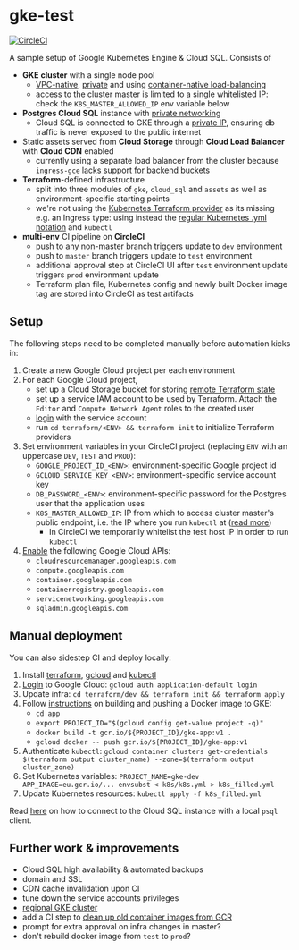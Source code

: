 # gke-test
[![CircleCI](https://circleci.com/gh/epiphone/gke-terraform-example/tree/master.svg?style=svg)](https://circleci.com/gh/epiphone/gke-terraform-example/tree/master)

A sample setup of Google Kubernetes Engine & Cloud SQL. Consists of
- **GKE cluster** with a single node pool
  - [VPC-native](https://cloud.google.com/kubernetes-engine/docs/how-to/alias-ips), [private](https://cloud.google.com/kubernetes-engine/docs/how-to/private-clusters) and using [container-native load-balancing](https://cloud.google.com/kubernetes-engine/docs/how-to/container-native-load-balancing)
  - access to the cluster master is limited to a single whitelisted IP: check the `K8S_MASTER_ALLOWED_IP` env variable below
- **Postgres Cloud SQL** instance with [private networking](https://cloud.google.com/blog/products/databases/introducing-private-networking-connection-for-cloud-sql)
  - Cloud SQL is connected to GKE through a [private IP](https://cloud.google.com/sql/docs/mysql/connect-kubernetes-engine#private-ip), ensuring db traffic is never exposed to the public internet
- Static assets served from **Cloud Storage** through **Cloud Load Balancer** with **Cloud CDN** enabled
  - currently using a separate load balancer from the cluster because `ingress-gce` [lacks support for backend buckets](https://github.com/kubernetes/ingress-gce/issues/33)
- **Terraform**-defined infrastructure
  - split into three modules of `gke`, `cloud_sql` and `assets` as well as environment-specific starting points
  - we're not using the [Kubernetes Terraform provider](https://github.com/terraform-providers/terraform-provider-kubernetes) as its missing e.g. an Ingress type: using instead the [regular Kubernetes .yml notation](/k8s/k8s.yml) and `kubectl`
- **multi-env** CI pipeline on **CircleCI**
  - push to any non-master branch triggers update to `dev` environment
  - push to `master` branch triggers update to `test` environment
  - additional approval step at CircleCI UI after `test` environment update triggers `prod` environment update
  - Terraform plan file, Kubernetes config and newly built Docker image tag are stored into CircleCI as test artifacts

## Setup

The following steps need to be completed manually before automation kicks in:

1. Create a new Google Cloud project per each environment
2. For each Google Cloud project,
    - set up a Cloud Storage bucket for storing [remote Terraform state](https://www.terraform.io/docs/backends/types/gcs.html)
    - set up a service IAM account to be used by Terraform. Attach the `Editor` and `Compute Network Agent` roles to the created user
    - [login](https://cloud.google.com/sdk/gcloud/reference/auth/activate-service-account) with the service account
    - run `cd terraform/<ENV> && terraform init` to initialize Terraform providers
3. Set environment variables in your CircleCI project (replacing `ENV` with an uppercase `DEV`, `TEST` and `PROD`):
    - `GOOGLE_PROJECT_ID_<ENV>`: environment-specific Google project id
    - `GCLOUD_SERVICE_KEY_<ENV>`: environment-specific service account key
    - `DB_PASSWORD_<ENV>`: environment-specific password for the Postgres user that the application uses
    - `K8S_MASTER_ALLOWED_IP`: IP from which to access cluster master's public endpoint, i.e. the IP where you run `kubectl` at ([read more](https://cloud.google.com/kubernetes-engine/docs/how-to/authorized-networks))
      - In CircleCI we temporarily whitelist the test host IP in order to run `kubectl`
4. [Enable](https://cloud.google.com/apis/docs/enable-disable-apis) the following Google Cloud APIs:
    - `cloudresourcemanager.googleapis.com`
    - `compute.googleapis.com`
    - `container.googleapis.com`
    - `containerregistry.googleapis.com`
    - `servicenetworking.googleapis.com`
    - `sqladmin.googleapis.com`

## Manual deployment

You can also sidestep CI and deploy locally:

1. Install [terraform](https://learn.hashicorp.com/terraform/getting-started/install.html), [gcloud](https://cloud.google.com/sdk/#Quick_Start) and [kubectl](https://kubernetes.io/docs/tasks/tools/install-kubectl/)
2. [Login](https://www.terraform.io/docs/providers/google/provider_reference.html) to Google Cloud: `gcloud auth application-default login`
3. Update infra: `cd terraform/dev && terraform init && terraform apply`
4. Follow [instructions](https://cloud.google.com/kubernetes-engine/docs/tutorials/hello-app) on building and pushing a Docker image to GKE:
    - `cd app`
    - `export PROJECT_ID="$(gcloud config get-value project -q)"`
    - `docker build -t gcr.io/${PROJECT_ID}/gke-app:v1 .`
    - `gcloud docker -- push gcr.io/${PROJECT_ID}/gke-app:v1`
5. Authenticate `kubectl`: `gcloud container clusters get-credentials $(terraform output cluster_name) --zone=$(terraform output cluster_zone)`
6. Set Kubernetes variables: `PROJECT_NAME=gke-dev APP_IMAGE=eu.gcr.io/... envsubst < k8s/k8s.yml > k8s_filled.yml`
7. Update Kubernetes resources: `kubectl apply -f k8s_filled.yml`

Read [here](https://cloud.google.com/sql/docs/postgres/quickstart-proxy-test) on how to connect to the Cloud SQL instance with a local `psql` client.

## Further work & improvements

- Cloud SQL high availability & automated backups
- domain and SSL
- CDN cache invalidation upon CI
- tune down the service accounts privileges
- [regional GKE cluster](https://cloud.google.com/kubernetes-engine/docs/concepts/regional-clusters)
- add a CI step to [clean up old container images from GCR](https://gist.github.com/ahmetb/7ce6d741bd5baa194a3fac6b1fec8bb7)
- prompt for extra approval on infra changes in master?
- don't rebuild docker image from `test` to `prod`?
